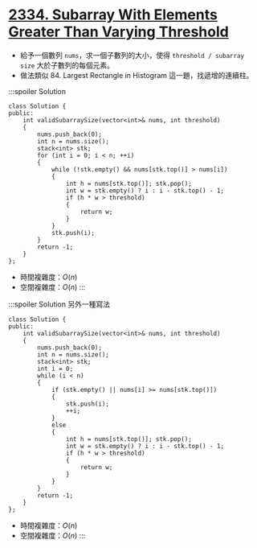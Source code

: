 # [2334\. Subarray With Elements Greater Than Varying Threshold](https://leetcode.com/problems/subarray-with-elements-greater-than-varying-threshold/)

- 給予一個數列 `nums`，求一個子數列的大小，使得 `threshold / subarray size` 大於子數列的每個元素。
- 做法類似 84. Largest Rectangle in Histogram 這一題，找遞增的連續柱。

:::spoiler Solution
```cpp=
class Solution {
public:
    int validSubarraySize(vector<int>& nums, int threshold)
    {
        nums.push_back(0);
        int n = nums.size();
        stack<int> stk;
        for (int i = 0; i < n; ++i)
        {
            while (!stk.empty() && nums[stk.top()] > nums[i])
            {
                int h = nums[stk.top()]; stk.pop();
                int w = stk.empty() ? i : i - stk.top() - 1;
                if (h * w > threshold)
                {
                    return w;
                }
            }
            stk.push(i);
        }
        return -1;
    }
};
```
- 時間複雜度：$O(n)$
- 空間複雜度：$O(n)$
:::

:::spoiler Solution 另外一種寫法
```cpp=
class Solution {
public:
    int validSubarraySize(vector<int>& nums, int threshold)
    {
        nums.push_back(0);
        int n = nums.size();
        stack<int> stk;
        int i = 0;
        while (i < n)
        {
            if (stk.empty() || nums[i] >= nums[stk.top()])
            {
                stk.push(i);
                ++i;
            }
            else
            {
                int h = nums[stk.top()]; stk.pop();
                int w = stk.empty() ? i : i - stk.top() - 1;
                if (h * w > threshold)
                {
                    return w;
                }
            }
        }
        return -1;
    }
};
```
- 時間複雜度：$O(n)$
- 空間複雜度：$O(n)$
:::

